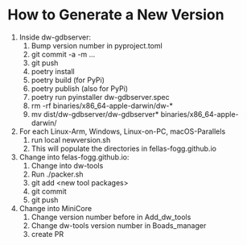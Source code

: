 # How to Generate a New Version

1. Inside dw-gdbserver:
   1. Bump version number in pyproject.toml
   2. git commit -a -m ...
   3. git push
   4. poetry install
   5. poetry build (for PyPi)
   6. poetry publish (also for PyPi)
   7. poetry run pyinstaller dw-gdbserver.spec
   8. rm -rf binaries/x86_64-apple-darwin/dw-*
   9. mv dist/dw-gdbserver/dw-gdbserver* binaries/x86_64-apple-darwin/
2. For each Linux-Arm, Windows, Linux-on-PC, macOS-Parallels
   1. run local newversion.sh
   1. This will populate the directories in fellas-fogg.github.io
3. Change into felas-fogg.github.io:
   1. Change into dw-tools
   2. Run ./packer.sh
   3. git add \<new tool packages\>
   4. git commit
   5. git push
4. Change into MiniCore
   1. Change version number before in Add_dw_tools
   2. Change dw-tools version number in Boads_manager
   3. create PR